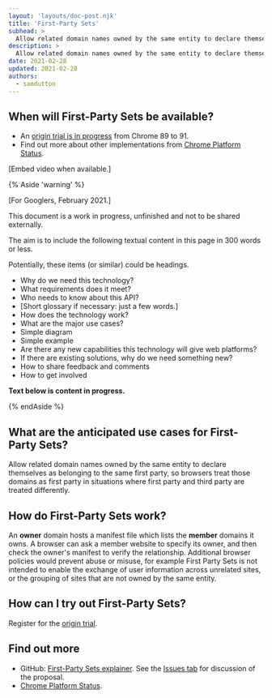 ```yaml
---
layout: 'layouts/doc-post.njk'
title: 'First-Party Sets'
subhead: >
  Allow related domain names owned by the same entity to declare themselves as belonging to the same first party.
description: >
  Allow related domain names owned by the same entity to declare themselves as belonging to the same first party.
date: 2021-02-28
updated: 2021-02-28
authors:
  - samdutton
---
```


## When will First-Party Sets be available?

* An [origin trial is in progress](https://developer.chrome.com/origintrials/#/view_trial/988540118207823873) 
from Chrome 89 to 91.
* Find out more about other implementations from [Chrome Platform Status](https://chromestatus.com/feature/5640066519007232).


[Embed video when available.]

{% Aside 'warning' %}

[For Googlers, February 2021.]

This document is a work in progress, unfinished and not to be shared externally.

The aim is to include the following textual content in this page in 300 words or less. 

Potentially, these items (or similar) could be headings.

* Why do we need this technology? 
* What requirements does it meet?
* Who needs to know about this API?
* [Short glossary if necessary: just a few words.]
* How does the technology work?
* What are the major use cases?
* Simple diagram
* Simple example
* Are there any new capabilities this technology will give web platforms?
* If there are existing solutions, why do we need something new? 
* How to share feedback and comments
* How to get involved

**Text below is content in progress.**

{% endAside %}


## What are the anticipated use cases for First-Party Sets?

Allow related domain names owned by the same entity to declare themselves as belonging to the same 
first party, so browsers treat those domains as first party in situations where first party and 
third party are treated differently.


## How do First-Party Sets work?

An **owner** domain hosts a manifest file which lists the **member** domains it owns.  A browser can 
ask a member website to specify its owner, and then check the owner's manifest to verify the 
relationship.  Additional browser policies would prevent abuse or misuse, for example First Party 
Sets is not intended to enable the exchange of user information across unrelated sites, or the 
grouping of sites that are not owned by the same entity.


## How can I try out First-Party Sets?

Register for the [origin trial](https://developer.chrome.com/origintrials/#/view_trial/988540118207823873).


## Find out more

* GitHub: [First-Party Sets explainer](https://github.com/privacycg/first-party-sets). See the 
[Issues tab](https://github.com/privacycg/first-party-sets/issues) for discussion of the proposal.
* [Chrome Platform Status](https://chromestatus.com/feature/5640066519007232).